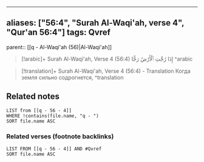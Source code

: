 
---
aliases: ["56:4", "Surah Al-Waqi'ah, verse 4", "Qur'an 56:4"]
tags: Qvref
---

parent:: [[q - Al-Waqi'ah (56)|Al-Waqi'ah]]

> [!arabic]+ Surah Al-Waqi'ah, Verse 4 (56:4)
> <span class="quran-arabic">إِذَا رُجَّتِ ٱلْأَرْضُ رَجًّا</span>
^arabic

> [!translation]+ Surah Al-Waqi'ah, Verse 4 (56:4) - Translation
> Когда земля сильно содрогнется,
^translation



## Related notes
```dataview
LIST from [[q - 56 - 4]]
WHERE !contains(file.name, "q - ")
SORT file.name ASC
```

### Related verses (footnote backlinks)
```dataview
LIST FROM [[q - 56 - 4]] AND #Qvref
SORT file.name ASC
```


